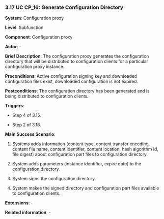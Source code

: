 ### 3.17 UC CP\_16: Generate Configuration Directory

**System**: Configuration
proxy

**Level**: Subfunction

**Component**: Configuration proxy

**Actor**: -

**Brief Description**: The configuration proxy generates the
configuration directory that will be distributed to configuration
clients for a particular configuration proxy instance.

**Preconditions**: Active configuration signing key and downloaded
configuration files exist, downloaded configuration is not expired.

**Postconditions**: The configuration directory has been generated and
is being distributed to configuration clients.

**Triggers**:

-   Step 4 of 3.15.

-   Step 2 of 3.16.

**Main Success Scenario**:

1.  Systems adds information (content type, content transfer encoding,
    content file name, content identifier, content location, hash
    algorithm id, file digest) about configuration part files to
    configuration directory.

2.  System adds parameters (instance identifier, expire date) to the
    configuration directory.

3.  System signs the configuration directory.

4.  System makes the signed directory and configuration part files
    available to configuration clients.

**Extensions**: -

**Related information**: -